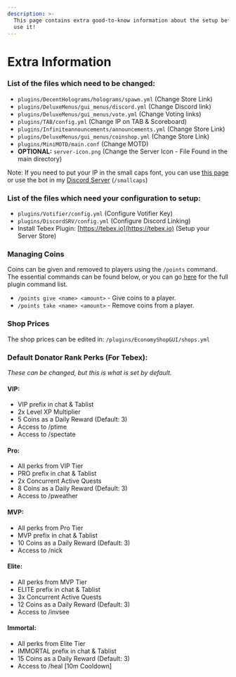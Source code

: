 ```yaml
---
description: >-
  This page contains extra good-to-know information about the setup before you
  use it!
---
```


# Extra Information

### List of the files which need to be changed:

* `plugins/DecentHolograms/holograms/spawn.yml` (Change Store Link)
* `plugins/DeluxeMenus/gui_menus/discord.yml` (Change Discord link)
* `plugins/DeluxeMenus/gui_menus/vote.yml` (Change Voting links)
* `plugins/TAB/config.yml` (Change IP on TAB & Scoreboard)
* `plugins/Infiniteannouncements/announcements.yml` (Change Store Link)
* `plugins/DeluxeMenus/gui_menus/coinshop.yml` (Change Store Link)
* `plugins/MiniMOTD/main.conf` (Change MOTD)
* **OPTIONAL:** `server-icon.png` (Change the Server Icon - File Found in the main directory)

Note: If you need to put your IP in the small caps font, you can use [this page](https://www.madeintext.com/small-caps-text-generator/) or use the bot in my [Discord Server](https://dsc.gg/thomaskeig) (`/smallcaps`)

### List of the files which need your configuration to setup:

* `plugins/Votifier/config.yml` (Configure Votifier Key)
* `plugins/DiscordSRV/config.yml` (Configure Discord Linking)
* Install Tebex Plugin: [https://tebex.io](https://tebex.io) (Setup your Server Store)

### Managing Coins

Coins can be given and removed to players using the `/points` command. The essential commands can be found below, or you can go [here](https://github.com/Rosewood-Development/PlayerPoints/wiki/Commands-&-Permissions) for the full plugin command list.

* `/points give <name> <amount>` - Give coins to a player.
* `/points take <name> <amount>` - Remove coins from a player.

### Shop Prices

The shop prices can be edited in: `/plugins/EconomyShopGUI/shops.yml`

### Default Donator Rank Perks (For Tebex):&#x20;

_These can be changed, but this is what is set by default._

#### VIP:

* VIP prefix in chat & Tablist
* 2x Level XP Multiplier
* 5 Coins as a Daily Reward (Default: 3)
* Access to /ptime
* Access to /spectate

#### Pro:

* All perks from VIP Tier
* PRO prefix in chat & Tablist
* 2x Concurrent Active Quests
* 8 Coins as a Daily Reward (Default: 3)
* Access to /pweather

#### MVP:

* All perks from Pro Tier
* MVP prefix in chat & Tablist
* 10 Coins as a Daily Reward (Default: 3)
* Access to /nick

#### Elite:

* All perks from MVP Tier
* ELITE prefix in chat & Tablist
* 3x Concurrent Active Quests
* 12 Coins as a Daily Reward (Default: 3)
* Access to /invsee

#### Immortal:

* All perks from Elite Tier
* IMMORTAL prefix in chat & Tablist
* 15 Coins as a Daily Reward (Default: 3)
* Access to /heal \[10m Cooldown]
